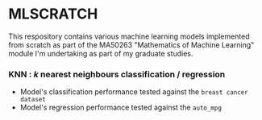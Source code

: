 # MLSCRATCH
This respository contains various machine learning models implemented from scratch as part of the MA50263 "Mathematics of Machine Learning" module I'm undertaking as part of my graduate studies.

### KNN : *k* nearest neighbours classification / regression
* Model's classification performance tested against the `breast cancer dataset`
* Model's regression performance tested against the `auto_mpg`



